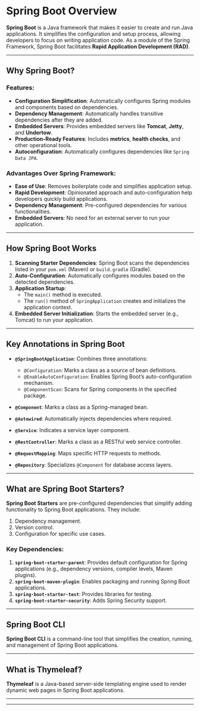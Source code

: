 # Spring Boot Overview

**Spring Boot** is a Java framework that makes it easier to create and run Java applications. It simplifies the configuration and setup process, allowing developers to focus on writing application code. As a module of the Spring Framework, Spring Boot facilitates **Rapid Application Development (RAD)**.

---

## Why Spring Boot?

### Features:
- **Configuration Simplification**: Automatically configures Spring modules and components based on dependencies.
- **Dependency Management**: Automatically handles transitive dependencies after they are added.
- **Embedded Servers**: Provides embedded servers like **Tomcat**, **Jetty**, and **Undertow**.
- **Production-Ready Features**: Includes **metrics**, **health checks**, and other operational tools.
- **Autoconfiguration**: Automatically configures dependencies like `Spring Data JPA`.

### Advantages Over Spring Framework:
- **Ease of Use**: Removes boilerplate code and simplifies application setup.
- **Rapid Development**: Opinionated approach and auto-configuration help developers quickly build applications.
- **Dependency Management**: Pre-configured dependencies for various functionalities.
- **Embedded Servers**: No need for an external server to run your application.

---

## How Spring Boot Works

1. **Scanning Starter Dependencies**: Spring Boot scans the dependencies listed in your `pom.xml` (Maven) or `build.gradle` (Gradle).
2. **Auto-Configuration**: Automatically configures modules based on the detected dependencies.
3. **Application Startup**:
   - The `main()` method is executed.
   - The `run()` method of `SpringApplication` creates and initializes the application context.
4. **Embedded Server Initialization**: Starts the embedded server (e.g., Tomcat) to run your application.

---

## Key Annotations in Spring Boot

- **`@SpringBootApplication`**: Combines three annotations:
  - `@Configuration`: Marks a class as a source of bean definitions.
  - `@EnableAutoConfiguration`: Enables Spring Boot’s auto-configuration mechanism.
  - `@ComponentScan`: Scans for Spring components in the specified package.
  
- **`@Component`**: Marks a class as a Spring-managed bean.
- **`@Autowired`**: Automatically injects dependencies where required.
- **`@Service`**: Indicates a service layer component.
- **`@RestController`**: Marks a class as a RESTful web service controller.
- **`@RequestMapping`**: Maps specific HTTP requests to methods.
- **`@Repository`**: Specializes `@Component` for database access layers.

---

## What are Spring Boot Starters?

**Spring Boot Starters** are pre-configured dependencies that simplify adding functionality to Spring Boot applications. They include:
1. Dependency management.
2. Version control.
3. Configuration for specific use cases.

### Key Dependencies:
1. **`spring-boot-starter-parent`**: Provides default configuration for Spring applications (e.g., dependency versions, compiler levels, Maven plugins).
2. **`spring-boot-maven-plugin`**: Enables packaging and running Spring Boot applications.
3. **`spring-boot-starter-test`**: Provides libraries for testing.
4. **`spring-boot-starter-security`**: Adds Spring Security support.

---

## Spring Boot CLI

**Spring Boot CLI** is a command-line tool that simplifies the creation, running, and management of Spring Boot applications.

---

## What is Thymeleaf?

**Thymeleaf** is a Java-based server-side templating engine used to render dynamic web pages in Spring Boot applications.

---
****
